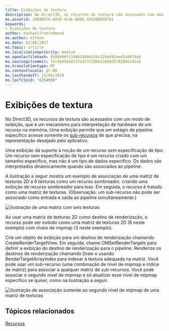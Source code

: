 ```yaml
---
title: Exibições de textura
description: No Direct3D, os recursos de textura são acessados com uma exibição, que é um mecanismo para interpretação de um recurso na memória pelo hardware.
ms.assetid: 18DABFCE-8A36-4C4E-B08E-10428B05D701
keywords:
- Exibições de textura
author: michaelfromredmond
ms.author: mithom
ms.date: 02/08/2017
ms.topic: article
ms.localizationpriority: medium
ms.openlocfilehash: 9506b86fc16861984e539c52bdd92eed544079a8
ms.sourcegitcommit: f2c9a050a9137a473f28b613968d5782866142c6
ms.translationtype: MT
ms.contentlocale: pt-BR
ms.lasthandoff: 11/09/2018
ms.locfileid: "6254930"
---
```

# <a name="texture-views"></a>Exibições de textura


No Direct3D, os recursos de textura são acessados com um modo de exibição, que é um mecanismo para interpretação de hardware de um recurso na memória. Uma exibição permite que um estágio de pipeline específico acesse somente os [sub-recursos](resource-types.md) de que precisa, na representação desejado pelo aplicativo.

Uma exibição dá suporte à noção de um recurso sem especificação de tipo. Um recurso sem especificação de tipo é um recurso criado com um tamanho específico, mas não é um tipo de dados específico. Os dados são interpretados dinamicamente quando são associados ao pipeline.

A ilustração a seguir mostra um exemplo de associação de uma matriz de texturas 2D a 6 texturas como um recurso sombreador, criando uma exibição de recurso sombreador para isso. Em seguida, o recurso é tratado como uma matriz de texturas. (Observação: um sub-recurso não pode ser associado como entrada e saída ao pipeline simultaneamente.)

![ilustração de uma matriz com seis texturas](images/d3d10-cube-texture-faces.png)

Ao usar uma matriz de texturas 2D como destino de renderização, o recurso pode ser exibido como uma matriz de texturas 2D (6 neste exemplo) com níveis de mipmap (3 neste exemplo).

Crie um objeto de exibição para um destino de renderização chamando CreateRenderTargetView. Em seguida, chame OMSetRenderTargets para definir a exibição do destino de renderização para o pipeline. Renderize os destinos de renderização chamando Draw e usando RenderTargetArrayIndex para indexar à textura adequada na matriz. Você pode usar um sub-recurso (uma combinação de nível de mipmap e índice de matriz) para associar a qualquer matriz de sub-recursos. Você pode associar o segundo nível de mipmap e só atualizar esse nível de mipmap específico se quiser, como na ilustração a seguir.

![ilustração de associação somente ao segundo nível de mipmap de uma matriz de texturas](images/d3d10-cube-texture-faces-subresource.png)

## <a name="span-idrelated-topicsspanrelated-topics"></a><span id="related-topics"></span>Tópicos relacionados


[Recursos](resources.md)

 

 





